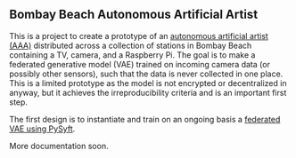 ## Bombay Beach Autonomous Artificial Artist

This is a project to create a prototype of an [autonomous artificial artist (AAA)](https://medium.com/@genekogan/artist-in-the-cloud-8384824a75c7) distributed across a collection of stations in Bombay Beach containing a TV, camera, and a Raspberry Pi. The goal is to make a federated generative model (VAE) trained on incoming camera data (or possibly other sensors), such that the data is never collected in one place. This is a limited prototype as the model is not encrypted or decentralized in anyway, but it achieves the irreproducibility criteria and is an important first step.

The first design is to instantiate and train on an ongoing basis a [federated VAE using PySyft](https://github.com/OpenMined/PySyft).

More documentation soon.
